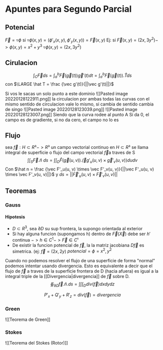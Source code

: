 # Apuntes para Segundo Parcial
## Potencial
$\vec F = \triangledown \phi$ si $\triangledown \phi (x,y) = (\phi'_x(x, y), \phi'_y(x, y))=\vec F(x, y)$
Ej: si $\vec F(x,y)=(2x, 3y^2)-> \phi (x,y) = x^2+y^3$
$\triangledown \phi (x,y) =(2x, 3y^2)$
## Cirulacion
$$\int_C \vec F ds= \int_a^b \vec F (\vec g(t))\vec g'(t)dt=\int_a^b \vec F (\vec g(t)).\hat T ds $$
con $\LARGE \hat T = \frac {\vec g'(t)}{||\vec g'(t)||}$


Si vos le sacas un solo punto a este dominio ![[Pasted image 20220128122911.png]]
la circulacion por ambas todas las curvas con el mismo sentido de circulacion vale lo mismo, si cambia de sentido cambia de singo
![[Pasted image 20220128123039.png]]
![[Pasted image 20220128123007.png]]
Siendo que la curva rodee al punto A
Si da 0, el campo es de gradiente, si no da cero, el campo no lo es
## Flujo
sea $\vec f:H \subset R³ -> R³$ un campo vectorial continuo en $H \subset R³$ se llama integral de superficie o flujo del campo vectorial $\vec f$a traves de S
 $$\int\int_S \vec F.\hat n\ ds= \int\int_D \hat F(\vec g(u ,v)).\vec (g'_u(u, v) \times \vec g'_v(u, v))dudv$$
 Con $\hat n = \frac {\vec F'_u(u, v) \times \vec F'_v(u, v)}{||\vec F'_u(u, v) \times \vec F'_v(u, v)||}$ y  $ds=||\vec F'_u(u, v) \times \vec F'_v(u, v)||$

 
## Teoremas
### Gauss
#### Hipotesis
- $D \subset R^3,$ sea $\partial D$ su sup frontera, la supongo orientada al exterior
- Si hay alguna funcion (supongamos h) dentro de $\vec F(\vec X)$ debe ser $h'$ continua $-> h\in C^1 -> \vec F \in C¹$
- De existir la funcion potencial de $\vec f$, la la matriz jacobiana $D\vec f$ es simetrica. (ej: $\vec f=(2x, 2y)$ $potencial=\phi = x^2, y^2$

Cuando no podemos resolver el flujo de una superficie de forma "normal"  podemos intentar usando divergencia.
Esto es equivalente a decir que el flujo de $\vec f$ a traves de la superficie frontera de D (hacia afuera) es igual a la integral triple de la [[Divergencia|divergencia]] de $\vec f$ sobre D.
$$ ∯_{\partial D}\vec f . \hat n . ds = \int \int \int_D div(\vec f) dxdydz $$

$$P'_x +Q'_y + R'_z = div(\vec f) = divergencia$$

### Green 
![[Teorema de Green]]

### Stokes
![[Teorema del Stokes (Rotor)]]